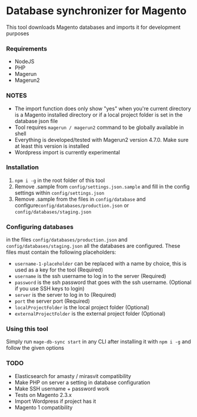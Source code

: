 # Database synchronizer for Magento
This tool downloads Magento databases and imports it for development purposes

### Requirements
- NodeJS
- PHP
- Magerun
- Magerun2

### NOTES
- The import function does only show "yes" when you're current directory is a Magento installed directory or if a local project folder is set in the database json file
- Tool requires `magerun / magerun2` command to be globally available in shell
- Everything is developed/tested with Magerun2 version 4.7.0. Make sure at least this version is installed
- Wordpress import is currently experimental

### Installation
1. `npm i -g` in the root folder of this tool
2. Remove .sample from `config/settings.json.sample` and fill in the config settings within `config/settings.json`
3. Remove .sample from the files in `config/database` and configure`config/databases/production.json` or `config/databases/staging.json`

### Configuring databases
in the files `config/databases/production.json` and `config/databases/staging.json` all the databases are configured. These files must contain the following placeholders:

- `username-1-placeholder` can be replaced with a name by choice, this is used as a key for the tool (Required)
- `username` is the ssh username to log in to the server (Required)
- `password` is the ssh password that goes with the ssh username. (Optional if you use SSH keys to login)
- `server` is the server to log in to (Required)
- `port` the server port (Required)
- `localProjectFolder` is the local project folder (Optional)
- `externalProjectFolder` is the external project folder (Optional)

### Using this tool
Simply run `mage-db-sync start` in any CLI after installing it with `npm i -g` and follow the given options

### TODO
- Elasticsearch for amasty / mirasvit compatibility
- Make PHP on server a setting in database configuration 
- Make SSH username + password work
- Tests on Magento 2.3.x
- Import Wordpress if project has it
- Magento 1 compatibility